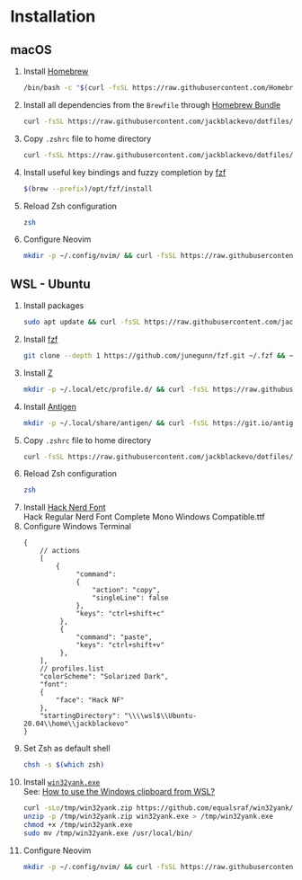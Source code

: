 # Installation

## macOS
1. Install [Homebrew](https://brew.sh/)
   ```bash
   /bin/bash -c "$(curl -fsSL https://raw.githubusercontent.com/Homebrew/install/HEAD/install.sh)"
   ```
2. Install all dependencies from the `Brewfile` through [Homebrew Bundle](https://docs.brew.sh/Manpage#bundle-subcommand)
   ```bash
   curl -fsSL https://raw.githubusercontent.com/jackblackevo/dotfiles/master/macOS/Brewfile > /tmp/Brewfile && brew bundle --file /tmp/Brewfile ; rm /tmp/Brewfile
   ```
3. Copy `.zshrc` file to home directory
   ```bash
   curl -fsSL https://raw.githubusercontent.com/jackblackevo/dotfiles/master/macOS/.zshrc > ~/.zshrc
   ```
4. Install useful key bindings and fuzzy completion by [fzf](https://github.com/junegunn/fzf#using-homebrew-or-linuxbrew)
   ```bash
   $(brew --prefix)/opt/fzf/install
   ```
5. Reload Zsh configuration
   ```bash
   zsh
   ```
6. Configure Neovim
   ```bash
   mkdir -p ~/.config/nvim/ && curl -fsSL https://raw.githubusercontent.com/jackblackevo/dotfiles/master/macOS/init.vim > ~/.config/nvim/init.vim
   ```

## WSL - Ubuntu
1. Install packages  
   ```bash
   sudo apt update && curl -fsSL https://raw.githubusercontent.com/jackblackevo/dotfiles/master/Ubuntu/pkgs | xargs sudo apt install -y
   ```
2. Install [fzf](https://github.com/junegunn/fzf#using-git)  
   ```bash
   git clone --depth 1 https://github.com/junegunn/fzf.git ~/.fzf && ~/.fzf/install
   ```
3. Install [Z](https://github.com/rupa/z)  
   ```bash
   mkdir -p ~/.local/etc/profile.d/ && curl -fsSL https://raw.githubusercontent.com/rupa/z/master/z.sh > ~/.local/etc/profile.d/z.sh
   ```
4. Install [Antigen](https://github.com/zsh-users/antigen/wiki/Installation)  
   ```bash
   mkdir -p ~/.local/share/antigen/ && curl -fsSL https://git.io/antigen > ~/.local/share/antigen/antigen.zsh
   ```
5. Copy `.zshrc` file to home directory  
   ```bash
   curl -fsSL https://raw.githubusercontent.com/jackblackevo/dotfiles/master/Ubuntu/.zshrc > ~/.zshrc
   ```
6. Reload Zsh configuration  
   ```bash
   zsh
   ```
7. Install [Hack Nerd Font](https://www.nerdfonts.com/font-downloads)  
   Hack Regular Nerd Font Complete Mono Windows Compatible.ttf
8. Configure Windows Terminal
   ```jsonc
   {
       // actions
       [
           {
                "command":
                {
                    "action": "copy",
                    "singleLine": false
                },
                "keys": "ctrl+shift+c"
            },
            {
                "command": "paste",
                "keys": "ctrl+shift+v"
            },
       ],
       // profiles.list
       "colorScheme": "Solarized Dark",
       "font":
       {
           "face": "Hack NF"
       },
       "startingDirectory": "\\\\wsl$\\Ubuntu-20.04\\home\\jackblackevo"
   }
   ```
9. Set Zsh as default shell
   ```bash
   chsh -s $(which zsh)
   ```
10. Install [`win32yank.exe`](https://github.com/equalsraf/win32yank)  
    See: [How to use the Windows clipboard from WSL?](https://github.com/neovim/neovim/wiki/FAQ#how-to-use-the-windows-clipboard-from-wsl)
    ```bash
    curl -sLo/tmp/win32yank.zip https://github.com/equalsraf/win32yank/releases/download/v0.0.4/win32yank-x64.zip
    unzip -p /tmp/win32yank.zip win32yank.exe > /tmp/win32yank.exe
    chmod +x /tmp/win32yank.exe
    sudo mv /tmp/win32yank.exe /usr/local/bin/
    ```
11. Configure Neovim
    ```bash
    mkdir -p ~/.config/nvim/ && curl -fsSL https://raw.githubusercontent.com/jackblackevo/dotfiles/master/Ubuntu/init.vim > ~/.config/nvim/init.vim
    ```
